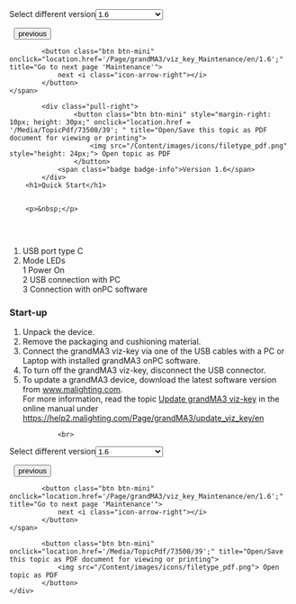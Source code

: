 
<div class="topic-navigation">

<div class="pull-right">
	<span class="pull-left">


<div class="pull-left">
<form action="/Topic/SetCurrentVersionNumber" class="form-inline" id="frmTagSelector" method="post">	<span class="form-mini">
		<div class="input-prepend"><span class="add-on">Select different version</span><select autocomplete="off" id="versionNumberId" name="versionNumberId" onchange="$(this).closest('#frmTagSelector').submit();" style="width: 120px;"><option value="">- latest -</option>
<option value="10">1.0</option>
<option value="32">1.1</option>
<option value="35">1.2</option>
<option value="36">1.3</option>
<option value="37">1.4</option>
<option value="38">1.5</option>
<option selected="selected" value="39">1.6</option>
</select></div>
		<input data-val="true" data-val-number="The field Int32 must be a number." data-val-required="The Int32 field is required." id="ProductId" name="ProductId" type="hidden" value="41">
		<input id="CurrentGuid" name="CurrentGuid" type="hidden" value="82ac2e87-c636-40d8-9398-83d6c0ae963e">
	</span>
</form></div>&nbsp;	</span>
	<span class="pull-right" style="white-space: nowrap;">
			<button class="btn btn-mini" onclick="location.href='/Page/grandMA3/viz_key_Limitations/en/1.6'; " title="Go to previous page 'Limitations'">
				<i class="icon-arrow-left"></i> previous
			</button>

			<button class="btn btn-mini" onclick="location.href='/Page/grandMA3/viz_key_Maintenance/en/1.6';" title="Go to next page 'Maintenance'">
				next <i class="icon-arrow-right"></i> 
			</button>
	</span>
</div>
<div class="clear-fix" style="margin-bottom: 10px"></div>
</div>

		
			<div class="pull-right">
					<button class="btn btn-mini" style="margin-right: 10px; height: 30px;" onclick="location.href = '/Media/TopicPdf/73500/39'; " title="Open/Save this topic as PDF document for viewing or printing">
						<img src="/Content/images/icons/filetype_pdf.png" style="height: 24px;"> Open topic as PDF
					</button>
				<span class="badge badge-info">Version 1.6</span>
			</div>
		<h1>Quick Start</h1>


		<p>&nbsp;</p>

<p><img alt="" src="/Media/Image/img_GM3_viz-key_front_callouts.png"></p>

<p>&nbsp;</p>

<ol>
	<li>USB port type C</li>
	<li>Mode LEDs<br>
	1 Power On<br>
	2 USB connection with PC<br>
	3 Connection with onPC software</li>
</ol>

<a name="toc_header_anchor_1" id="toc_header_anchor_1" class="topic-toc-item"></a><h3>Start-up</h3>

<ol>
	<li>Unpack the device.</li>
	<li>Remove the packaging and cushioning material.&nbsp;</li>
	<li>Connect the&nbsp;grandMA3 viz-key via one of the USB cables with a PC or Laptop with installed grandMA3 onPC software.</li>
	<li>To turn off the grandMA3 viz-key, disconnect the USB connector.</li>
	<li>To update a grandMA3 device, download the latest software version from&nbsp;<a href="https://www.malighting.com/">www.malighting.com</a>.<br>
	For more information, read the topic <a href="/Topic/0abafa3e-dc74-4e28-855a-bdee8516aeed">Update grandMA3 viz-key</a> in the online manual under <a href="/Page/grandMA3/update_viz_key/en">https://help2.malighting.com/Page/grandMA3/update_viz_key/en</a></li>
</ol>


				<br>
<div class="topic-navigation">

<div class="pull-right">
	<span class="pull-left">


<div class="pull-left">
<form action="/Topic/SetCurrentVersionNumber" class="form-inline" id="frmTagSelector" method="post">	<span class="form-mini">
		<div class="input-prepend"><span class="add-on">Select different version</span><select autocomplete="off" id="versionNumberId" name="versionNumberId" onchange="$(this).closest('#frmTagSelector').submit();" style="width: 120px;"><option value="">- latest -</option>
<option value="10">1.0</option>
<option value="32">1.1</option>
<option value="35">1.2</option>
<option value="36">1.3</option>
<option value="37">1.4</option>
<option value="38">1.5</option>
<option selected="selected" value="39">1.6</option>
</select></div>
		<input data-val="true" data-val-number="The field Int32 must be a number." data-val-required="The Int32 field is required." id="ProductId" name="ProductId" type="hidden" value="41">
		<input id="CurrentGuid" name="CurrentGuid" type="hidden" value="82ac2e87-c636-40d8-9398-83d6c0ae963e">
	</span>
</form></div>&nbsp;	</span>
	<span class="pull-right" style="white-space: nowrap;">
			<button class="btn btn-mini" onclick="location.href='/Page/grandMA3/viz_key_Limitations/en/1.6'; " title="Go to previous page 'Limitations'">
				<i class="icon-arrow-left"></i> previous
			</button>

			<button class="btn btn-mini" onclick="location.href='/Page/grandMA3/viz_key_Maintenance/en/1.6';" title="Go to next page 'Maintenance'">
				next <i class="icon-arrow-right"></i> 
			</button>
	</span>
</div>
	<div class="clear-fix"></div>
	<div class="pull-right">
	
			<button class="btn btn-mini" onclick="location.href='/Media/TopicPdf/73500/39';" title="Open/Save this topic as PDF document for viewing or printing">
				<img src="/Content/images/icons/filetype_pdf.png"> Open topic as PDF
			</button>
	</div>
<div class="clear-fix" style="margin-bottom: 10px"></div>
</div>

	